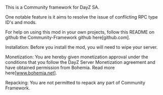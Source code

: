 This is a Community framework for DayZ SA.

One notable feature is it aims to resolve the issue of conflicting RPC type ID's and mods.

For help on using this mod in your own projects, follow this README on github the Community-Framework github here[github.com].

Installation:
Before you install the mod, you will need to wipe your server.

Monetization:
You are hereby given monetization approval under the conditions that you follow the DayZ Server Monetization agreement and have obtained permission from Bohemia. Read more here[www.bohemia.net].

Repacking:
You are not permitted to repack any part of Community Framework.
